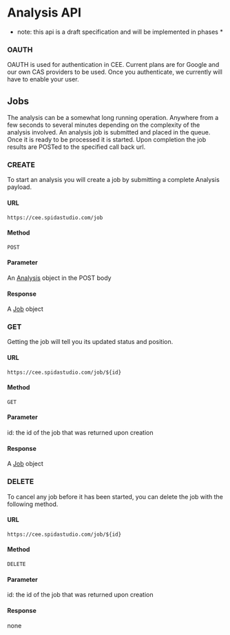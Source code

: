 Analysis API 
===========

* note: this api is a draft specification and will be implemented in phases *

### OAUTH

OAUTH is used for authentication in CEE.  Current plans are for Google and our own CAS providers to be used. Once you authenticate, we currently will have to enable your user.

Jobs
----

The analysis can be a somewhat long running operation.  Anywhere from a few seconds to several minutes depending on the complexity of the analysis involved.  An analysis job is submitted and placed in the queue.  Once it is ready to be processed it is started.  Upon completion the job results are POSTed to the specified call back url.  

### CREATE

To start an analysis you will create a job by submitting a complete Analysis payload.

#### URL

    https://cee.spidastudio.com/job

#### Method

    POST

#### Parameter

An [Analysis](../../resources/schema/spidacalc/cee/analysis.schema) object in the POST body

#### Response

A [Job](../../resources/schema/spidacalc/cee/job.schema) object

### GET

Getting the job will tell you its updated status and position.

#### URL

    https://cee.spidastudio.com/job/${id}

#### Method

    GET

#### Parameter

  id: the id of the job that was returned upon creation

#### Response

  A [Job](../../resources/schema/spidacalc/cee/job.schema) object

### DELETE

To cancel any job before it has been started, you can delete the job with the following method.

#### URL

    https://cee.spidastudio.com/job/${id}

#### Method

    DELETE

#### Parameter

id: the id of the job that was returned upon creation

#### Response

none
